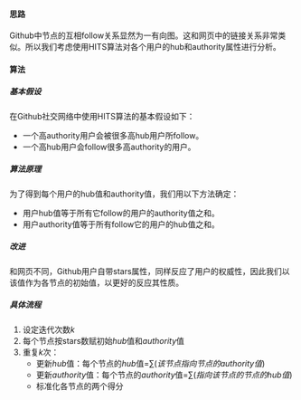 #### 思路

Github中节点的互相follow关系显然为一有向图。这和网页中的链接关系非常类似。所以我们考虑使用HITS算法对各个用户的hub和authority属性进行分析。

#### 算法

##### 基本假设

在Github社交网络中使用HITS算法的基本假设如下：

- 一个高authority用户会被很多高hub用户所follow。
- 一个高hub用户会follow很多高authority的用户。

##### 算法原理

为了得到每个用户的hub值和authority值，我们用以下方法确定：

- 用户hub值等于所有它follow的用户的authority值之和。
- 用户authority值等于所有follow它的用户的hub值之和。

##### 改进

和网页不同，Github用户自带stars属性，同样反应了用户的权威性，因此我们以该值作为各节点的初始值，以更好的反应其性质。

##### 具体流程

1. 设定迭代次数$k$
2. 每个节点按stars数赋初始$hub$值和$authority$值
3. 重复$k$次：
   - 更新$hub$值：每个节点的$hub$值=$\sum(该节点指向节点的authority值)$
   - 更新$authority$值：每个节点的$authority$值=$\sum(指向该节点的节点的hub值)$
   - 标准化各节点的两个得分